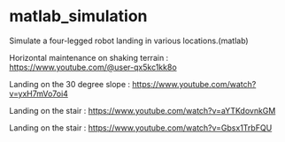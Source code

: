 # matlab_simulation
Simulate a four-legged robot landing in various locations.(matlab)


Horizontal maintenance on shaking terrain : 
https://www.youtube.com/@user-qx5kc1kk8o

Landing on the 30 degree slope : 
https://www.youtube.com/watch?v=yxH7mVo7oi4

Landing on the stair : 
https://www.youtube.com/watch?v=aYTKdovnkGM

Landing on the stair : 
https://www.youtube.com/watch?v=Gbsx1TrbFQU
